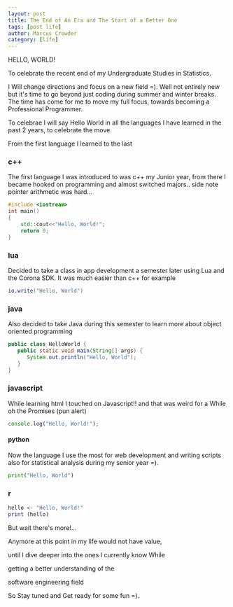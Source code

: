 ```yaml
---
layout: post
title: The End of An Era and The Start of a Better One
tags: [post life]
author: Marcus Crowder
category: [life]
---
```


HELLO, WORLD!

To celebrate the recent end of my Undergraduate Studies in Statistics.

I Will change directions and focus on a new field =).
Well not entirely new but it's time to go beyond
just coding during summer and winter breaks.
The time has come for me to move my full focus,
towards becoming a Professional Programmer.

To celebrae I will say Hello World in all the languages I have learned in the past 2 years,
to celebrate the move.

From the first language I learned to the last

### c++

The first language I was introduced to was c++ my Junior year,
from there I became hooked on programming and almost switched majors..
side note pointer arithmetic was hard...

```c++
#include <iostream>
int main()
{
    std::cout<<"Hello, World!";
    return 0;
}
```

### lua

Decided to take a class in app development a semester later using Lua
and the Corona SDK. It was much easier than c++ for example

```lua
io.write("Hello, World")
```

### java

Also decided to take Java during this semester to learn more about object
oriented programming

```java
public class HelloWorld {
   public static void main(String[] args) {
      System.out.println("Hello, World");
   }
}
```

### javascript

While learning html I touched on Javascript!! and that was weird for a While
oh the Promises (pun alert)

```javascript
console.log("Hello, World!");
```

#### python

Now the language I use the most for web development and writing scripts also
for statistical analysis during my senior year =).

```python
print("Hello, World")
```

### r

```r
hello <- "Hello, World!"
print (hello)
```

But wait there's more!...

Anymore at this point in my life would not have value,

until I dive deeper into the ones I currently know While

getting a better understanding of the

software engineering field

So Stay tuned and Get ready for some fun =).
